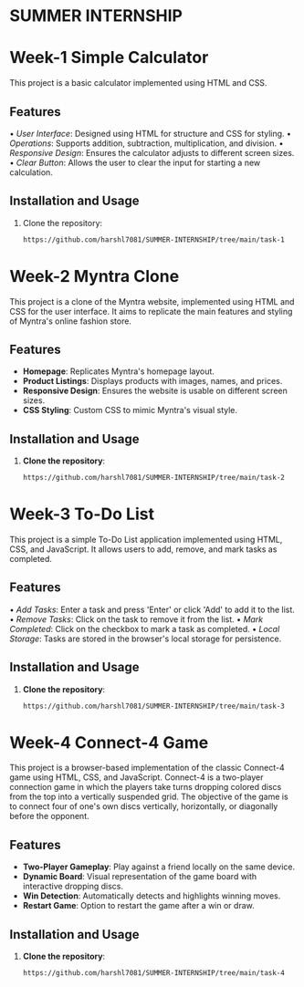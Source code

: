 # SUMMER INTERNSHIP
# Week-1 Simple Calculator

This project is a basic calculator implemented using HTML and CSS.

## Features

•⁠  ⁠*User Interface*: Designed using HTML for structure and CSS for styling.
•⁠  ⁠*Operations*: Supports addition, subtraction, multiplication, and division.
•⁠  ⁠*Responsive Design*: Ensures the calculator adjusts to different screen sizes.
•⁠  ⁠*Clear Button*: Allows the user to clear the input for starting a new calculation.

## Installation and Usage


1. Clone the repository:
   ```bash
   https://github.com/harshl7081/SUMMER-INTERNSHIP/tree/main/task-1

# Week-2 Myntra Clone

This project is a clone of the Myntra website, implemented using HTML and CSS for the user interface. It aims to replicate the main features and styling of Myntra's online fashion store.



## Features

- **Homepage**: Replicates Myntra's homepage layout.
- **Product Listings**: Displays products with images, names, and prices.
- **Responsive Design**: Ensures the website is usable on different screen sizes.
- **CSS Styling**: Custom CSS to mimic Myntra's visual style.

## Installation and Usage

1. **Clone the repository**:
   ```bash
   https://github.com/harshl7081/SUMMER-INTERNSHIP/tree/main/task-2

# Week-3 To-Do List

This project is a simple To-Do List application implemented using HTML, CSS, and JavaScript. It allows users to add, remove, and mark tasks as completed.

## Features

•⁠  ⁠*Add Tasks*: Enter a task and press 'Enter' or click 'Add' to add it to the list.
•⁠  ⁠*Remove Tasks*: Click on the task to remove it from the list.
•⁠  ⁠*Mark Completed*: Click on the checkbox to mark a task as completed.
•⁠  ⁠*Local Storage*: Tasks are stored in the browser's local storage for persistence.

## Installation and Usage

1. **Clone the repository**:
   ```bash
   https://github.com/harshl7081/SUMMER-INTERNSHIP/tree/main/task-3

# Week-4 Connect-4 Game
This project is a browser-based implementation of the classic Connect-4 game using HTML, CSS, and JavaScript. Connect-4 is a two-player connection game in which the players take turns dropping colored discs from the top into a vertically suspended grid. The objective of the game is to connect four of one's own discs vertically, horizontally, or diagonally before the opponent.

## Features

- **Two-Player Gameplay**: Play against a friend locally on the same device.
- **Dynamic Board**: Visual representation of the game board with interactive dropping discs.
- **Win Detection**: Automatically detects and highlights winning moves.
- **Restart Game**: Option to restart the game after a win or draw.

## Installation and Usage

1. **Clone the repository**:
   ```bash
   https://github.com/harshl7081/SUMMER-INTERNSHIP/tree/main/task-4
